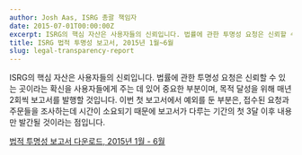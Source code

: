 ```yaml
---
author: Josh Aas, ISRG 총괄 책임자
date: 2015-07-01T00:00:00Z
excerpt: ISRG의 핵심 자산은 사용자들의 신뢰입니다. 법률에 관한 투명성 요청은 신뢰할 수 있는 곳이라는 확신을 사용자들에게 주는 데 있어 중요한 부분이며, 목적 달성을 위해 매년 2회씩 보고서를 발행할 것입니다.
title: ISRG 법적 투명성 보고서, 2015년 1월~6월
slug: legal-transparency-report
---
```


ISRG의 핵심 자산은 사용자들의 신뢰입니다. 법률에 관한 투명성 요청은 신뢰할 수 있는 곳이라는 확신을 사용자들에게 주는 데 있어 중요한 부분이며, 목적 달성을 위해 매년 2회씩 보고서를 발행할 것입니다. 이번 첫 보고서에서 예외를 둔 부분은, 접수된 요청과 주문들을 조사하는데 시간이 소요되기 때문에 보고서가 다루는 기간의 첫 3달 이후 내용만 발간될 것이라는 점입니다.

[법적 투명성 보고서 다운로드, 2015년 1월 - 6월](/documents/ISRG-Legal-Transparency-Report-July-1-2015.pdf)
